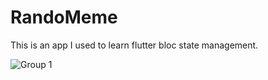 # RandoMeme

This is an app I used to learn flutter bloc state management.

![Group 1](https://user-images.githubusercontent.com/63613014/217657880-9aaeb81e-71d0-4319-b43d-de024a908612.png)
